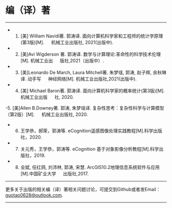 # 编（译）著
---------------------------------------------

- 1.	[美] William Navidi著. 郭涛译. 面向计算机科学家和工程师的统计学原理(第3版)[M]. 
&emsp; 机械工业出版社, 2021(出版中).

- 2.	[美]Avi Wigderson 著. 郭涛译. 数学与计算理论:革命性的科学技术伦理[M]. 机械工业出
&emsp; 版社,2021（出版中）.

- 3.	[美]Leonardo De March, Laura Mitchell著. 朱梦瑶, 郭涛, 赵子辉, 余秋琳译. 动手写
&emsp; 神经网络[M]. 机械工业出版社,2021(出版中).

- 4.	[美] Michael Baron著. 郭涛译. 面向计算机科学家的概率统计(第3版)[M]. 机械工业出版
&emsp; 社, 2020.

-5.	[美]Allen B.Downey著. 郭涛, 朱梦瑶译. 复杂性思考：复杂性科学与计算模型（第2版）[M].
&emsp; 机械工业出版社, 2020.

- 6.	王学恭，郝荣，郭涛等. eCognition遥感图像处理实践教程[M].科学出版社，2020.

- 7.	关元秀，王学恭，郭涛等. eCognition 基于对象影像分析教程[M].科学出版社，2019.

- 8.	全斌, 任红鸽, 刘沛林, 郭涛, 宋慧. ArcGIS10.2地理信息系统软件与应用[M].中国矿业大学
&emsp; 出版社,2017. 



---------------------------------------------------

更多关于出版的相关编（译）著相关问题讨论，可提交到Github或者发Email：guotao0628@outlook.com.

-------------------------------------------------------
 
